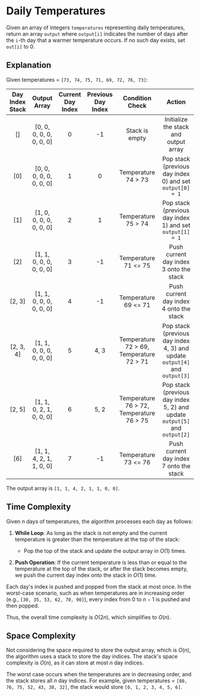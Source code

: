 # Daily Temperatures

Given an array of integers `temperatures` representing daily temperatures, return an array `output` where `output[i]` indicates the number of days after the `i`-th day that a warmer temperature occurs. If no such day exists, set `out[i]` to 0.

## Explanation

Given temperatures = `[73, 74, 75, 71, 69, 72, 76, 73]`:

<center>

| Day Index Stack | Output Array              | Current Day Index | Previous Day Index | Condition Check                                       | Action                                                       |
|:---------------:|:-------------------------:|:-----------------:|:------------------:|:---------------------------------------------------:|:------------------------------------------------------------:|
| []              | [0, 0, 0, 0, 0, 0, 0, 0]  | 0                 | -1                 | Stack is empty                                      | Initialize the stack and output array                        |
| [0]             | [0, 0, 0, 0, 0, 0, 0, 0]  | 1                 | 0                  | Temperature 74 > 73                                 | Pop stack (previous day index 0) and set `output[0] = 1`     |
| [1]             | [1, 0, 0, 0, 0, 0, 0, 0]  | 2                 | 1                  | Temperature 75 > 74                                 | Pop stack (previous day index 1) and set `output[1] = 1`     |
| [2]             | [1, 1, 0, 0, 0, 0, 0, 0]  | 3                 | -1                 | Temperature 71 <= 75                                | Push current day index 3 onto the stack                      |
| [2, 3]          | [1, 1, 0, 0, 0, 0, 0, 0]  | 4                 | -1                 | Temperature 69 <= 71                                | Push current day index 4 onto the stack                      |
| [2, 3, 4]       | [1, 1, 0, 0, 0, 0, 0, 0]  | 5                 | 4, 3               | Temperature 72 > 69, Temperature 72 > 71            | Pop stack (previous day index 4, 3) and update `output[4]` and `output[3]` |
| [2, 5]          | [1, 1, 0, 2, 1, 0, 0, 0]  | 6                 | 5, 2               | Temperature 76 > 72, Temperature 76 > 75            | Pop stack (previous day index 5, 2) and update `output[5]` and `output[2]` |
| [6]             | [1, 1, 4, 2, 1, 1, 0, 0]  | 7                 | -1                 | Temperature 73 <= 76                                | Push current day index 7 onto the stack                      |

</center>

The output array is `[1, 1, 4, 2, 1, 1, 0, 0]`.

## Time Complexity

Given $n$ days of temperatures, the algorithm processes each day as follows:

1. **While Loop**: As long as the stack is not empty and the current temperature is greater than the temperature at the top of the stack:

   - Pop the top of the stack and update the output array in $O(1)$ times.

2. **Push Operation**: If the current temperature is less than or equal to the temperature at the top of the stack, or after the stack becomes empty, we push the current day index onto the stack in $O(1)$ time.

Each day's index is pushed and popped from the stack at most once. In the worst-case scenario, such as when temperatures are in increasing order (e.g., `[30, 35, 53, 62, 70, 90]`), every index from 0 to $n - 1$ is pushed and then popped.

Thus, the overall time complexity is $O(2n)$, which simplifies to $O(n)$.

## Space Complexity

Not considering the space required to store the output array, which is $O(n)$, the algorithm uses a stack to store the day indices. The stack's space complexity is $O(n)$, as it can store at most $n$ day indices. 

The worst case occurs when the temperatures are in decreasing order, and the stack stores all $n$ day indices. For example, given temperatures = `[80, 76, 75, 52, 43, 38, 32]`, the stack would store `[0, 1, 2, 3, 4, 5, 6]`.
